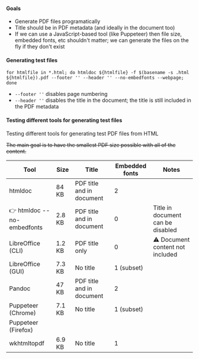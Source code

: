 #### Goals

- Generate PDF files programatically
- Title should be in PDF metadata (and ideally in the document too)
- If we can use a JavaScript-based tool (like Puppeteer) then file size, embedded fonts, etc shouldn't matter; we can generate the files on the fly if they don't exist

#### Generating test files

```
for htmlfile in *.html; do htmldoc ${htmlfile} -f $(basename -s .html ${htmlfile}).pdf --footer '' --header '' --no-embedfonts --webpage; done
```

- `--footer ''` disables page numbering
- `--header ''` disables the title in the document; the title is still included in the PDF metadata

#### Testing different tools for generating test files

Testing different tools for generating test PDF files from HTML

~~The main goal is to have the smallest PDF size possible with all of the content.~~

| Tool                       | Size   | Title                     | Embedded fonts | Notes                             |
| -------------------------- | ------ | ------------------------- | -------------- | --------------------------------- |
| htmldoc                    | 84 KB  | PDF title and in document | 2              |                                   |
| 👉 htmldoc --no-embedfonts | 2.8 KB | PDF title and in document | 0              | Title in document can be disabled |
| LibreOffice (CLI)          | 1.2 KB | PDF title only            | 0              | ⚠ Document content not included   |
| LibreOffice (GUI)          | 7.3 KB | No title                  | 1 (subset)     |                                   |
| Pandoc                     | 47 KB  | PDF title and in document | 2              |                                   |
| Puppeteer (Chrome)         | 7.1 KB | No title                  | 1 (subset)     |                                   |
| Puppeteer (Firefox)        |        |                           |                |                                   |
| wkhtmltopdf                | 6.9 KB | No title                  | 1              |                                   |
